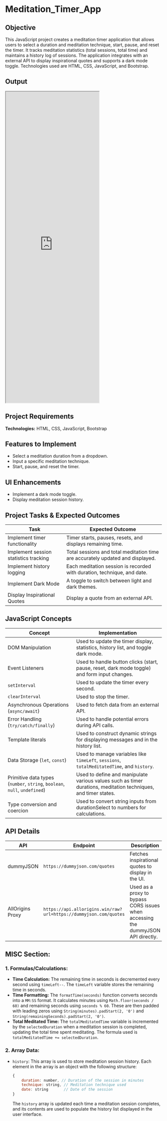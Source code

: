 # Meditation_Timer_App

## Objective
This JavaScript project creates a meditation timer application that allows users to select a duration and meditation technique, start, pause, and reset the timer. It tracks meditation statistics (total sessions, total time) and maintains a history log of sessions. The application integrates with an external API to display inspirational quotes and supports a dark mode toggle. Technologies used are HTML, CSS, JavaScript, and Bootstrap.

## Output
<iframe src="https://niat-web.github.io/Meditation_Timer_App" height="1000" width="300" title="Meditation_Timer_App"></iframe>

## Project Requirements
**Technologies:** HTML, CSS, JavaScript, Bootstrap

## Features to Implement
- Select a meditation duration from a dropdown.
- Input a specific meditation technique.
- Start, pause, and reset the timer.

## UI Enhancements
- Implement a dark mode toggle.
- Display meditation session history.

## Project Tasks & Expected Outcomes
| Task | Expected Outcome |
|------|------------------|
| Implement timer functionality | Timer starts, pauses, resets, and displays remaining time. |
| Implement session statistics tracking | Total sessions and total meditation time are accurately updated and displayed. |
| Implement history logging | Each meditation session is recorded with duration, technique, and date. |
| Implement Dark Mode | A toggle to switch between light and dark themes. |
| Display Inspirational Quotes | Display a quote from an external API. |

## JavaScript Concepts
| Concept | Implementation |
|---------|----------------|
| DOM Manipulation | Used to update the timer display, statistics, history list, and toggle dark mode. |
| Event Listeners | Used to handle button clicks (start, pause, reset, dark mode toggle) and form input changes. |
| `setInterval` | Used to update the timer every second. |
| `clearInterval` | Used to stop the timer. |
| Asynchronous Operations (`async/await`) | Used to fetch data from an external API. |
| Error Handling (`try/catch/finally`) | Used to handle potential errors during API calls. |
| Template literals | Used to construct dynamic strings for displaying messages and in the history list. |
| Data Storage (`let`, `const`) | Used to manage variables like `timeLeft`, `sessions`, `totalMeditatedTime`, and `history`. |
| Primitive data types (`number`, `string`, `boolean`, `null`, `undefined`) | Used to define and manipulate various values such as timer durations, meditation techniques, and timer states. |
| Type conversion and coercion | Used to convert string inputs from durationSelect to numbers for calculations. |

## API Details
| API | Endpoint | Description |
|-----|----------|-------------|
| dummyJSON | `https://dummyjson.com/quotes` | Fetches inspirational quotes to display in the UI. |
| AllOrigins Proxy | `https://api.allorigins.win/raw?url=https://dummyjson.com/quotes` | Used as a proxy to bypass CORS issues when accessing the dummyJSON API directly. |

## MISC Section:

### 1. Formulas/Calculations:
- **Time Calculation:** The remaining time in seconds is decremented every second using `timeLeft--`. The `timeLeft` variable stores the remaining time in seconds.
- **Time Formatting:** The `formatTime(seconds)` function converts seconds into a `MM:SS` format. It calculates minutes using `Math.floor(seconds / 60)` and remaining seconds using `seconds % 60`. These are then padded with leading zeros using `String(minutes).padStart(2, '0')` and `String(remainingSeconds).padStart(2, '0')`.
- **Total Meditated Time:** The `totalMeditatedTime` variable is incremented by the `selectedDuration` when a meditation session is completed, updating the total time spent meditating.  The formula used is `totalMeditatedTime += selectedDuration`.

### 2. Array Data:
- `history`:  This array is used to store meditation session history. Each element in the array is an object with the following structure:
  ```javascript
  {
      duration: number, // Duration of the session in minutes
      technique: string, // Meditation technique used
      date: string       // Date of the session
  }
  ```
  The `history` array is updated each time a meditation session completes, and its contents are used to populate the history list displayed in the user interface.